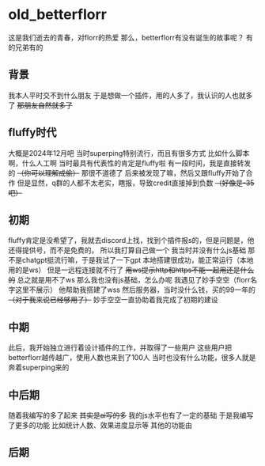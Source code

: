 # old_betterflorr
这是我们逝去的青春，对florr的热爱
那么，betterflorr有没有诞生的故事呢？
有的兄弟有的

## 背景
我本人平时交不到什么朋友
于是想做一个插件，用的人多了，我认识的人也就多了
~~那朋友自然就多了~~

## fluffy时代
大概是2024年12月吧
当时superping特别流行，而且有很多方式
比如什么脚本啊，什么人工啊
当时最具有代表性的肯定是fluffy啦
有一段时间，我是直接转发的 ~~（你可以理解成偷）~~
那很不道德了
后来被发现了嘛，然后又跟fluffy开始了合作
但是显然，q群的人都不太老实，瞎报，导致credit直接掉到负数 ~~（好像是-35吧）~~

## 初期
fluffy肯定是没希望了，我就去discord上找，找到个插件报s的，但是问题是，他还得提供号，而不是免费的。
所以我打算自己做一个
我当时并没有什么js基础
那不是chatgpt挺流行嘛，于是我试了一下gpt
本地搭建很成功，能正常运行（本地用的是ws）
但是一远程连接就不行了 ~~用ws提示http和https不能一起用还是什么的~~
总之就是用不了ws
那么我也没有js基础，怎么办呢
我遇见了妙手空空（florr名字这里不展示）
他帮助我搭建了wss
然后服务器，当时没什么钱，买的99一年的 ~~（对于我来说已经够用了）~~
妙手空空一直协助着我完成了初期的建设

## 中期
此后，我开始独立进行着设计插件的工作，并取得了一些用户
这些用户把betterflorr越传越广，使用人数也来到了100人
当时也没有什么功能，很多人就是奔着superping来的

## 中后期
随着我编写的多了起来 ~~其实是ai写的多~~
我的js水平也有了一定的基础
于是我编写了更多的功能
比如统计人数、效果进度显示等
其他的功能由

## 后期
